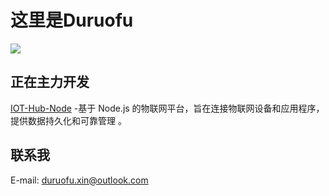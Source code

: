 # 这里是Duruofu

<img src="https://github-readme-stats.vercel.app/api?username=Duruofu&show_icons=true&icon_color=CE1D2D&text_color=718096&bg_color=ffffff&hide_title=true" />

## 正在主力开发
[IOT-Hub-Node](https://github.com/HubConnectors/IoT-Hub-Node) -基于 Node.js 的物联网平台，旨在连接物联网设备和应用程序，提供数据持久化和可靠管理 。


## 联系我
E-mail: duruofu.xin@outlook.com
